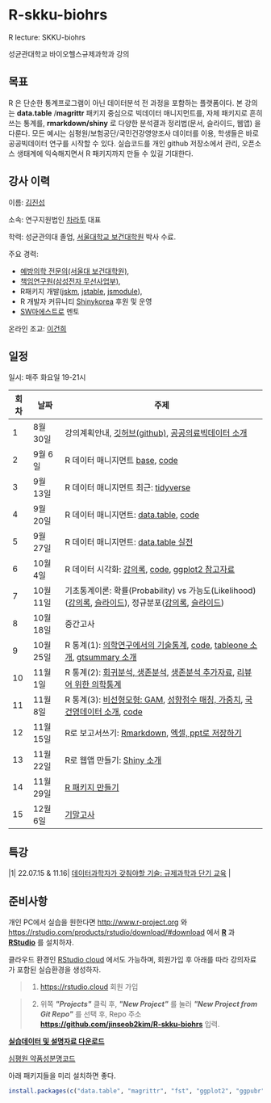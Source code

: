 # R-skku-biohrs
R lecture: SKKU-biohrs

성균관대학교 바이오헬스규제과학과 강의


## 목표

R 은 단순한 통계프로그램이 아닌 데이터분석 전 과정을 포함하는 플랫폼이다. 본 강의는 **data.table** /**magrittr** 패키지 중심으로 빅데이터 매니지먼트를, 자체 패키지로 흔히 쓰는 통계를, **rmarkdown/shiny** 로 다양한 분석결과 정리법(문서, 슬라이드, 웹앱) 을 다룬다. 모든 예시는 심평원/보험공단/국민건강영양조사 데이터를 이용, 학생들은 바로 공공빅데이터 연구를 시작할 수 있다. 실습코드를 개인 github 저장소에서 관리, 오픈소스 생태계에 익숙해지면서 R 패키지까지 만들 수 있길 기대한다.  


## 강사 이력 

이름: [김진섭](https://jinseob2kim.github.io/resume/)

소속: 연구지원법인 [차라투](https://www.zarathu.com) 대표

학력: 성균관의대 졸업, [서울대학교 보건대학원](http://snugepi.snu.ac.kr/) 박사 수료.
      
주요 경력: 

 - [예방의학 전문의(서울대 보건대학원)](http://snu-prev.com/), 
 - [책임연구원(삼성전자 무선사업부)](https://news.samsung.com/kr/%EC%97%85%EB%AC%B4%EA%B0%80-%EC%9E%A0%EC%9E%90%EA%B8%B0%EC%97%AC%EC%84%9C-%EC%A2%8B%EA%B2%A0%EB%8B%A4%EA%B3%A0%EC%9A%94-s%ED%97%AC%EC%8A%A4-%EA%B0%9C%EB%B0%9C%EC%A7%84), 
 - R패키지 개발([jskm](https://CRAN.R-project.org/package=jskm), [jstable](https://CRAN.R-project.org/package=jstable), [jsmodule](https://CRAN.R-project.org/package=jsmodule)),  
 - R 개발자 커뮤니티 [Shinykorea](https://github.com/Shinykorea) 후원 및 운영
 - [SW마에스트로](https://www.swmaestro.org/sw/main/main.do) 멘토

온라인 조교: [이건희](lisalee1208@naver.com)


## 일정 

일시: 매주 화요일 19-21시

|회차| 날짜  | 주제  |
|---|---|---|
|1| 8월 30일  | 강의계획안내, [깃허브(github)](code/github.R), [공공의료빅데이터 소개](lecture/공단데이터소개.pdf)  |
|2| 9월 6일  | R 데이터 매니지먼트 [base](https://blog.zarathu.com/posts/2020-02-16-rdatamanagement-basic), [code](code/base.R)  |
|3|  9월 13일|  R 데이터 매니지먼트 최근: [tidyverse](https://jinseob2kim.github.io/lecture-snuhlab/tidyverse) |
|4|   9월 20일| R 데이터 매니지먼트: [data.table](https://blog.zarathu.com/posts/2022-02-11-datatable/), [code](code/datatable.R)  |
|5|  9월 27일 | R 데이터 매니지먼트: [data.table 실전](code/)  |
|6|  10월 4일| R 데이터 시각화: [강의록](https://blog.zarathu.com/posts/2022-03-25-graph/), [code](code/plot/), [ggplot2 참고자료](https://evamaerey.github.io/ggplot_flipbook/ggplot_flipbook_xaringan.html)  |
|7|  10월 11일| 기초통계이론: 확률(Probability) vs 가능도(Likelihood)([강의록](https://rpubs.com/Statdoc/204928), [슬라이드](https://jinseob2kim.github.io/R-skku-biohrs/likelihood)), 정규분포([강의록](https://rpubs.com/Statdoc/204929), [슬라이드](https://jinseob2kim.github.io/R-skku-biohrs/normal_Distribution))|
|8|  10월 18일| 중간고사 |
|9|  10월 25일| R 통계(1): [의학연구에서의 기술통계](https://blog.zarathu.com/posts/2020-07-08-table1inmed/), [code](code/descriptive.R), [tableone 소개](https://blog.zarathu.com/posts/2022-02-07-tableone/),  [gtsummary 소개](https://blog.zarathu.com/posts/2022-02-07-gtsummary/) |
|10|  11월 1일| R 통계(2): [회귀분석, 생존분석](https://blog.zarathu.com/posts/2020-07-22-regressionbasic/), [생존분석 추가자료](https://blog.zarathu.com/posts/2020-10-29-survivalpractice/), [리뷰어 위한 의학통계](https://jinseob2kim.github.io/lecture-general/statreview/#59)  |
|11|  11월 8일| R 통계(3): [비선형모형: GAM](https://jinseob2kim.github.io/R-skku-biohrs/gam), [성향점수 매칭, 가중치](code/table1_ps.R), [국건영데이터 소개](https://knhanes.kdca.go.kr/knhanes/sub03/sub03_01.do), [code](code/KNHANES.R) |
|12|  11월 15일| R로 보고서쓰기: [Rmarkdown](https://blog.zarathu.com/posts/2019-01-03-rmarkdown/), [엑셀, ppt로 저장하기](lecture/dataexport.pptx) |
|13|  11월 22일| R로 웹앱 만들기: [Shiny 소개](https://github.com/jinseob2kim/shiny-workshop-odsc2019) |
|14|  11월 29일| [R 패키지 만들기](https://github.com/jinseob2kim/RTHON2020) |
|15|  12월 6일| [기말고사](https://jinseob2kim.github.io/finalexam/finalexam.html) |

## 특강
|1| 22.07.15 & 11.16| [데이터과학자가 갖춰야할 기술: 규제과학과 단기 교육](https://jinseob2kim.github.io/R-skku-biohrs/short-2022summer) |


## 준비사항 

개인 PC에서 실습을 원한다면 http://www.r-project.org 와 https://rstudio.com/products/rstudio/download/#download 에서 **[R](https://www.r-project.org/)** 과 **[RStudio](https://rstudio.com/)** 를 설치하자.

클라우드 환경인 [RStudio cloud](https://rstudio.cloud) 에서도 가능하며, 회원가입 후 아래를 따라 강의자료가 포함된 실습환경을 생성하자.


> 1. https://rstudio.cloud 회원 가입

> 2. 위쪽 __*"Projects"*__ 클릭 후, __*"New Project"*__ 를 눌러 __*"New Project from Git Repo"*__ 를 선택 후, Repo 주소 **https://github.com/jinseob2kim/R-skku-biohrs** 입력.



**[실습데이터 및 설명자료 다운로드](https://1drv.ms/u/s!AvwFxLQIpBXdhf0B_wedH9jP7D6sHg?e=YXzS0e)**

[심평원 약품성분명코드](https://www.data.go.kr/data/15067461/fileData.do)

아래 패키지들을 미리 설치하면 좋다.

```r
install.packages(c("data.table", "magrittr", "fst", "ggplot2", "ggpubr", "officer", "rvg", "tableone", "gtsummary", "MatchIt", "twang", "usethis", "gitcreds"))
```
